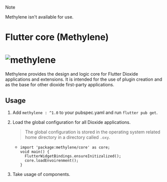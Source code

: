 > [!NOTE]
> Methylene isn't available for use.
# Flutter core (Methylene)
# ![methylene](https://github.com/dioxide-engine/flutter-core/assets/126571884/9e3405c9-9746-4b9b-baec-c3946577703e)
Methylene provides the design and logic core for Flutter Dioxide applications and extensions. It is intended for the use of plugin creation and as the base for other dioxide first-party applications.
## Usage
1. Add `methylene : ^1.0` to your pubspec.yaml and run `flutter pub get`.
2. Load the global configuration for all Dioxide applications.
   > The global configuration is stored in the operating system related home directory in a directory called `.oxy`.
   
   * ```
     import 'package:methylene/core' as core;
     void main() {
       FlutterWidgetBindings.ensureInitizalized();
       core.loadEnvoirenment();
     }
     ```
4. Take usage of components.
